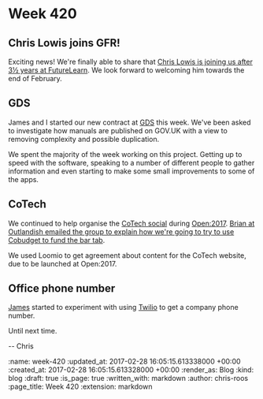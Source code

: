 Week 420
========

## Chris Lowis joins GFR!

Exciting news! We're finally able to share that [Chris Lowis is joining us after 3½ years at FutureLearn][chris-lowis-tweet]. We look forward to welcoming him towards the end of February.

## GDS

James and I started our new contract at [GDS][gds] this week. We've been asked to investigate how manuals are published on GOV.UK with a view to removing complexity and possible duplication.

We spent the majority of the week working on this project. Getting up to speed with the software, speaking to a number of different people to gather information and even starting to make some small improvements to some of the apps.

## CoTech

We continued to help organise the [CoTech social][cotech-social] during [Open:2017][open-2017]. [Brian at Outlandish emailed the group to explain how we're going to try to use Cobudget to fund the bar tab][brian-cobudget-email].

We used Loomio to get agreement about content for the CoTech website, due to be launched at Open:2017.

## Office phone number

[James][james-mead] started to experiment with using [Twilio][twilio] to get a company phone number.

Until next time.

-- Chris

[brian-cobudget-email]: https://www.email-lists.org/pipermail/tech-coops/2017-February/000010.html
[chris-lowis-tweet]: https://twitter.com/chrislowis/status/827432936463036416
[cotech-social]: https://wiki.coops.tech/wiki/CoTech_Social_Feb_2017
[gds]: https://gds.blog.gov.uk/
[james-mead]: /james-mead
[open-2017]: https://2017.open.coop/
[twilio]: https://www.twilio.com/

:name: week-420
:updated_at: 2017-02-28 16:05:15.613338000 +00:00
:created_at: 2017-02-28 16:05:15.613328000 +00:00
:render_as: Blog
:kind: blog
:draft: true
:is_page: true
:written_with: markdown
:author: chris-roos
:page_title: Week 420
:extension: markdown
